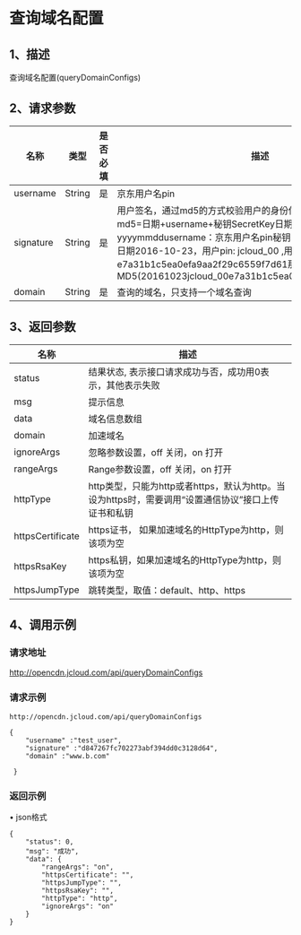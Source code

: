 # **查询域名配置**

## **1、描述**

查询域名配置(queryDomainConfigs)

## **2、请求参数**

| **名称**  | **类型** | **是否必填** | **描述**                                                     |
| --------- | -------- | ------------ | ------------------------------------------------------------ |
| username  | String   | 是           | 京东用户名pin                                                |
| signature | String   | 是           | 用户签名，通过md5的方式校验用户的身份信息，保障信息安全。  md5=日期+username+秘钥SecretKey日期：格式为 yyyymmddusername：京东用户名pin秘钥：双方约定示例：比如当前日期2016-10-23，用户pin: jcloud_00 ,用户秘钥SecretKey   ：e7a31b1c5ea0efa9aa2f29c6559f7d61那签名为MD5(20161023jcloud_00e7a31b1c5ea0efa9aa2f29c6559f7d61) |
| domain    | String   | 是           | 查询的域名，只支持一个域名查询                               |

## **3、返回参数** 

| **名称**         | **描述**                                                     |
| ---------------- | ------------------------------------------------------------ |
| status           | 结果状态, 表示接口请求成功与否，成功用0表示，其他表示失败    |
| msg              | 提示信息                                                     |
| data             | 域名信息数组                                                 |
| domain           | 加速域名                                                     |
| ignoreArgs       | 忽略参数设置，off 关闭，on 打开                              |
| rangeArgs        | Range参数设置，off 关闭，on 打开                             |
| httpType         | http类型，只能为http或者https，默认为http。当设为https时，需要调用“设置通信协议”接口上传证书和私钥 |
| httpsCertificate | https证书， 如果加速域名的HttpType为http，则该项为空         |
| httpsRsaKey      | https私钥，如果加速域名的HttpType为http，则该项为空          |
| httpsJumpType    | 跳转类型，取值：default、http、https                         |



## **4、调用示例**

### **请求地址**

http://opencdn.jcloud.com/api/queryDomainConfigs

### **请求示例**

```
http://opencdn.jcloud.com/api/queryDomainConfigs

{
    "username" :"test_user",
    "signature" :"d847267fc702273abf394dd0c3128d64",
    "domain" :"www.b.com"
    
 }
```

### **返回示例**

•        json格式

```
{
    "status": 0,
    "msg": "成功",
    "data": {
        "rangeArgs": "on",
        "httpsCertificate": "",
        "httpsJumpType": "",
        "httpsRsaKey": "",
        "httpType": "http",
        "ignoreArgs": "on"
    }
}
```
